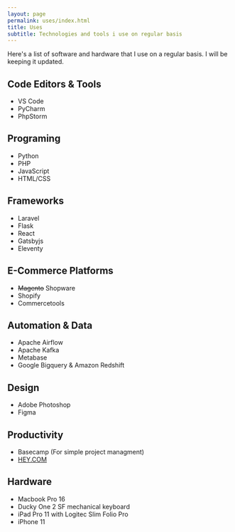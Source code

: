 ```yaml
---
layout: page
permalink: uses/index.html
title: Uses
subtitle: Technologies and tools i use on regular basis
---
```

Here's a list of software and hardware that I use on a regular basis. I will be keeping it updated.

## Code Editors & Tools
* VS Code
* PyCharm
* PhpStorm
 
## Programing
* Python
* PHP
* JavaScript
* HTML/CSS

## Frameworks
* Laravel
* Flask
* React
* Gatsbyjs
* Eleventy

## E-Commerce Platforms
* ~~Magento~~ Shopware 
* Shopify
* Commercetools

## Automation & Data
* Apache Airflow 
* Apache Kafka
* Metabase
* Google Bigquery & Amazon Redshift

## Design
* Adobe Photoshop
* Figma

## Productivity
* Basecamp (For simple project managment)
* [HEY.COM](http://hey.com) 

## Hardware
* Macbook Pro 16
* Ducky One 2 SF mechanical keyboard
* iPad Pro 11 with Logitec Slim Folio Pro
* iPhone 11 